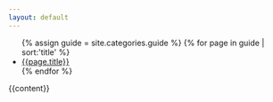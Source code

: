 ```yaml
---
layout: default
---
```


<div class="row">
    <div class="col-md-3 sidebar">
        <ul class="nav nav-stacked">
            {% assign guide = site.categories.guide %}
            {% for page in guide | sort:'title' %}
                <li>
                    <a href="{{page.url}}">
                        {{page.title}}
                    </a>
                </li>
            {% endfor %}
        </ul>
    </div>
    <div class="col-md-9">
        {{content}}
    </div>
</div>